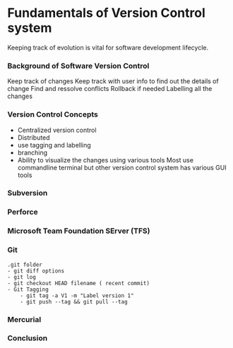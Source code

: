 # Fundamentals of Version Control system 
Keeping track of evolution is vital for software development lifecycle. 

### Background of Software Version Control 
Keep track of changes 
Keep track with user info to find out the details of change 
Find and ressolve conflicts 
Rollback if needed 
Labelling all the changes 
### Version Control Concepts
- Centralized version control 
- Distributed 
- use tagging and labelling 
- branching 
- Ability to visualize the changes using various tools 
    Most use commandline terminal but other version control system has various GUI tools 


### Subversion 
### Perforce 
### Microsoft Team Foundation SErver (TFS)
### Git 
    .git folder 
    - git diff options
    - git log 
    - git checkout HEAD filename ( recent commit)
    - Git Tagging 
        - git tag -a V1 -m "Label version 1" 
        - git push --tag && git pull --tag 

### Mercurial 
### Conclusion 
